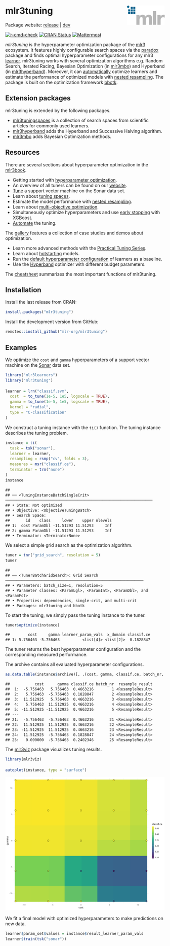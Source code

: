 
# mlr3tuning <img src="man/figures/logo.png" align="right" width = "120" />

Package website: [release](https://mlr3tuning.mlr-org.com/) \|
[dev](https://mlr3tuning.mlr-org.com/dev/)

<!-- badges: start -->

[![r-cmd-check](https://github.com/mlr-org/mlr3tuning/actions/workflows/r-cmd-check.yml/badge.svg)](https://github.com/mlr-org/mlr3tuning/actions/workflows/r-cmd-check.yml)
[![CRAN
Status](https://www.r-pkg.org/badges/version-ago/mlr3tuning)](https://cran.r-project.org/package=mlr3tuning)
[![Mattermost](https://img.shields.io/badge/chat-mattermost-orange.svg)](https://lmmisld-lmu-stats-slds.srv.mwn.de/mlr_invite/)
<!-- badges: end -->

*mlr3tuning* is the hyperparameter optimization package of the
[mlr3](https://mlr-org.com/) ecosystem. It features highly configurable
search spaces via the [paradox](https://github.com/mlr-org/paradox)
package and finds optimal hyperparameter configurations for any mlr3
[learner](https://github.com/mlr-org/mlr3learners). mlr3tuning works
with several optimization algorithms e.g. Random Search, Iterated
Racing, Bayesian Optimization (in
[mlr3mbo](https://github.com/mlr-org/mlr3mbo)) and Hyperband (in
[mlr3hyperband](https://github.com/mlr-org/mlr3hyperband)). Moreover, it
can
[automatically](https://mlr3book.mlr-org.com/chapters/chapter4/hyperparameter_optimization.html#sec-autotuner)
optimize learners and estimate the performance of optimized models with
[nested
resampling](https://mlr3book.mlr-org.com/chapters/chapter4/hyperparameter_optimization.html#sec-nested-resampling).
The package is built on the optimization framework
[bbotk](https://github.com/mlr-org/bbotk).

## Extension packages

mlr3tuning is extended by the following packages.

- [mlr3tuningspaces](https://github.com/mlr-org/mlr3tuningspaces) is a
  collection of search spaces from scientific articles for commonly used
  learners.
- [mlr3hyperband](https://github.com/mlr-org/mlr3hyperband) adds the
  Hyperband and Successive Halving algorithm.
- [mlr3mbo](https://github.com/mlr-org/mlr3mbo) adds Bayesian
  Optimization methods.

## Resources

There are several sections about hyperparameter optimization in the
[mlr3book](https://mlr3book.mlr-org.com).

- Getting started with [hyperparameter
  optimization](https://mlr3book.mlr-org.com/chapters/chapter4/hyperparameter_optimization.html).
- An overview of all tuners can be found on our
  [website](https://mlr-org.com/tuners.html).
- [Tune](https://mlr3book.mlr-org.com/chapters/chapter4/hyperparameter_optimization.html#sec-model-tuning)
  a support vector machine on the Sonar data set.
- Learn about [tuning
  spaces](https://mlr3book.mlr-org.com/chapters/chapter4/hyperparameter_optimization.html#sec-defining-search-spaces).
- Estimate the model performance with [nested
  resampling](https://mlr3book.mlr-org.com/chapters/chapter4/hyperparameter_optimization.html#sec-nested-resampling).
- Learn about [multi-objective
  optimization](https://mlr3book.mlr-org.com/chapters/chapter5/advanced_tuning_methods_and_black_box_optimization.html#sec-multi-metrics-tuning).
- Simultaneously optimize hyperparameters and use [early
  stopping](https://mlr3book.mlr-org.com/chapters/chapter15/predsets_valid_inttune.html)
  with XGBoost.
- [Automate](https://mlr3book.mlr-org.com/chapters/chapter4/hyperparameter_optimization.html#sec-autotuner)
  the tuning.

The [gallery](https://mlr-org.com/gallery-all-optimization.html)
features a collection of case studies and demos about optimization.

- Learn more advanced methods with the [Practical Tuning
  Series](https://mlr-org.com/gallery/series/2021-03-09-practical-tuning-series-tune-a-support-vector-machine/).
- Learn about
  [hotstarting](https://mlr-org.com/gallery/optimization/2023-01-16-hotstart/)
  models.
- Run the [default hyperparameter
  configuration](https://mlr-org.com/gallery/optimization/2023-01-31-default-configuration/)
  of learners as a baseline.
- Use the
  [Hyperband](https://mlr-org.com/gallery/series/2023-01-15-hyperband-xgboost/)
  optimizer with different budget parameters.

The [cheatsheet](https://cheatsheets.mlr-org.com/mlr3tuning.pdf)
summarizes the most important functions of mlr3tuning.

## Installation

Install the last release from CRAN:

``` r
install.packages("mlr3tuning")
```

Install the development version from GitHub:

``` r
remotes::install_github("mlr-org/mlr3tuning")
```

## Examples

We optimize the `cost` and `gamma` hyperparameters of a support vector
machine on the
[Sonar](https://mlr3.mlr-org.com/reference/mlr_tasks_sonar.html) data
set.

``` r
library("mlr3learners")
library("mlr3tuning")

learner = lrn("classif.svm",
  cost  = to_tune(1e-5, 1e5, logscale = TRUE),
  gamma = to_tune(1e-5, 1e5, logscale = TRUE),
  kernel = "radial",
  type = "C-classification"
)
```

We construct a tuning instance with the `ti()` function. The tuning
instance describes the tuning problem.

``` r
instance = ti(
  task = tsk("sonar"),
  learner = learner,
  resampling = rsmp("cv", folds = 3),
  measures = msr("classif.ce"),
  terminator = trm("none")
)
instance
```

    ## 
    ## ── <TuningInstanceBatchSingleCrit> ─────────────────────────────────────────────────────────────────
    ## • State: Not optimized
    ## • Objective: <ObjectiveTuningBatch>
    ## • Search Space:
    ##       id    class     lower    upper nlevels
    ## 1:  cost ParamDbl -11.51293 11.51293     Inf
    ## 2: gamma ParamDbl -11.51293 11.51293     Inf
    ## • Terminator: <TerminatorNone>

We select a simple grid search as the optimization algorithm.

``` r
tuner = tnr("grid_search", resolution = 5)
tuner
```

    ## 
    ## ── <TunerBatchGridSearch>: Grid Search ─────────────────────────────────────────────────────────────
    ## • Parameters: batch_size=1, resolution=5
    ## • Parameter classes: <ParamLgl>, <ParamInt>, <ParamDbl>, and <ParamFct>
    ## • Properties: dependencies, single-crit, and multi-crit
    ## • Packages: mlr3tuning and bbotk

To start the tuning, we simply pass the tuning instance to the tuner.

``` r
tuner$optimize(instance)
```

    ##        cost     gamma learner_param_vals  x_domain classif.ce
    ## 1: 5.756463 -5.756463          <list[4]> <list[2]>  0.1828847

The tuner returns the best hyperparameter configuration and the
corresponding measured performance.

The archive contains all evaluated hyperparameter configurations.

``` r
as.data.table(instance$archive)[, .(cost, gamma, classif.ce, batch_nr, resample_result)]
```

    ##           cost      gamma classif.ce batch_nr  resample_result
    ##  1:  -5.756463   5.756463  0.4663216        1 <ResampleResult>
    ##  2:   5.756463  -5.756463  0.1828847        2 <ResampleResult>
    ##  3:  11.512925   5.756463  0.4663216        3 <ResampleResult>
    ##  4:   5.756463  11.512925  0.4663216        4 <ResampleResult>
    ##  5: -11.512925 -11.512925  0.4663216        5 <ResampleResult>
    ## ---                                                           
    ## 21:  -5.756463  -5.756463  0.4663216       21 <ResampleResult>
    ## 22:  11.512925  11.512925  0.4663216       22 <ResampleResult>
    ## 23: -11.512925  11.512925  0.4663216       23 <ResampleResult>
    ## 24:  11.512925  -5.756463  0.1828847       24 <ResampleResult>
    ## 25:   0.000000  -5.756463  0.2402346       25 <ResampleResult>

The [mlr3viz](https://mlr3viz.mlr-org.com/) package visualizes tuning
results.

``` r
library(mlr3viz)

autoplot(instance, type = "surface")
```

<img src="man/figures/plot.png"/>

We fit a final model with optimized hyperparameters to make predictions
on new data.

``` r
learner$param_set$values = instance$result_learner_param_vals
learner$train(tsk("sonar"))
```
